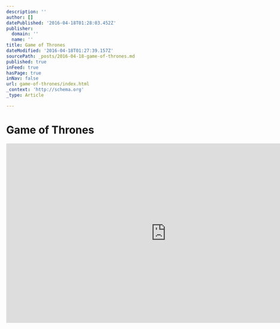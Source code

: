```yaml
---
description: ''
author: []
datePublished: '2016-04-18T01:28:03.452Z'
publisher:
  domain: ''
  name: ''
title: Game of Thrones
dateModified: '2016-04-18T01:27:39.157Z'
sourcePath: _posts/2016-04-18-game-of-thrones.md
published: true
inFeed: true
hasPage: true
inNav: false
url: game-of-thrones/index.html
_context: 'http://schema.org'
_type: Article

---
```

# Game of Thrones

<iframe src="https://cdn.embedly.com/widgets/media.html?src=https%3A%2F%2Fwww.youtube.com%2Fembed%2Fjqus7BEcyTI%3Ffeature%3Doembed&amp;url=https%3A%2F%2Fwww.youtube.com%2Fwatch%3Fv%3Djqus7BEcyTI%26feature%3Dyoutu.be&amp;image=https%3A%2F%2Fi.ytimg.com%2Fvi%2Fjqus7BEcyTI%2Fhqdefault.jpg&amp;key=b7d04c9b404c499eba89ee7072e1c4f7&amp;type=text%2Fhtml&amp;schema=youtube" width="854" height="480" scrolling="no" frameborder="0" allowfullscreen="allowfullscreen" style=""></iframe>